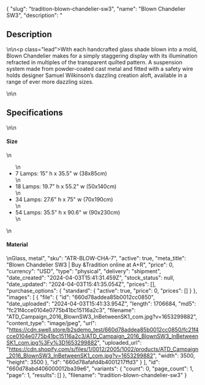 {
  "slug": "tradition-blown-chandelier-sw3",
  "name": "Blown Chandelier SW3",
  "description": "<h2>Description</h2>\n<!-- split -->\n<p class=\"lead\">With each handcrafted glass shade blown into a mold, Blown Chandelier makes for a simply staggering display with its illumination refracted in multiples of the transparent quilted pattern. A suspension system made from powder-coated cast metal and fitted with a safety wire holds designer Samuel Wilkinson’s dazzling creation aloft, available in a range of ever more dazzling sizes.</p>\n<!-- split -->\n<h2>Specifications</h2>\n<!-- split -->\n<h4>Size</h4>\n<ul>\n<li>7 Lamps: 15\" h x 35.5\" w (38x85cm)</li>\n<li>18 Lamps: 19.7\" h x 55.2\" w (50x140cm)</li>\n<li>34 Lamps: 27.6\" h x 75\" w (70x190cm)</li>\n<li>54 Lamps: 35.5\" h x 90.6\" w (90x230cm)</li>\n</ul>\n<h4>Material</h4>\nGlass, metal",
  "sku": "ATR-BLOW-CHA-7",
  "active": true,
  "meta_title": "Blown Chandelier SW3 | Buy &Tradition online at A+R",
  "price": 0,
  "currency": "USD",
  "type": "physical",
  "delivery": "shipment",
  "date_created": "2024-04-03T15:41:31.459Z",
  "stock_status": null,
  "date_updated": "2024-04-03T15:41:35.054Z",
  "prices": [],
  "purchase_options": {
    "standard": {
      "active": true,
      "price": 0,
      "prices": []
    }
  },
  "images": [
    {
      "file": {
        "id": "660d78addea85b0012cc0850",
        "date_uploaded": "2024-04-03T15:41:33.954Z",
        "length": 1706684,
        "md5": "fc21f4cce0104e0775b41bc15116a2c3",
        "filename": "ATD_Campaign_2016_BlownSW3_InBetweenSK1_com.jpg?v=1653299882",
        "content_type": "image/jpeg",
        "url": "https://cdn.swell.store/b2sdemo_test/660d78addea85b0012cc0850/fc21f4cce0104e0775b41bc15116a2c3/ATD_Campaign_2016_BlownSW3_InBetweenSK1_com.jpg%3Fv%3D1653299882",
        "uploaded_url": "https://cdn.shopify.com/s/files/1/0012/2005/1002/products/ATD_Campaign_2016_BlownSW3_InBetweenSK1_com.jpg?v=1653299882",
        "width": 3500,
        "height": 3500
      },
      "id": "660d78afafd4b4001217ffd3"
    }
  ],
  "id": "660d78abd406000012ba39e6",
  "variants": {
    "count": 0,
    "page_count": 1,
    "page": 1,
    "results": []
  },
  "filename": "tradition-blown-chandelier-sw3"
}